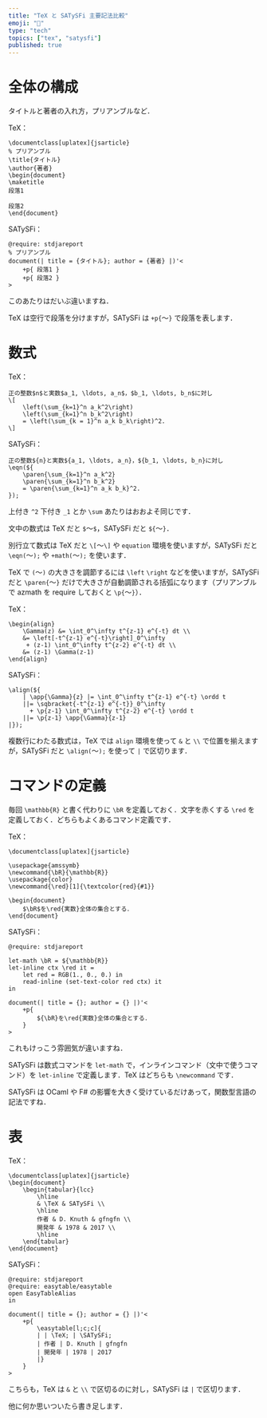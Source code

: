 ```yaml
---
title: "TeX と SATySFi 主要記法比較"
emoji: "🐥"
type: "tech"
topics: ["tex", "satysfi"]
published: true
---
```


# 全体の構成
タイトルと著者の入れ方，プリアンブルなど．

TeX：
```
\documentclass[uplatex]{jsarticle}
% プリアンブル
\title{タイトル}
\author{著者}
\begin{document}
\maketitle
段落1

段落2
\end{document}
```
SATySFi：
```
@require: stdjareport
% プリアンブル
document(| title = {タイトル}; author = {著者} |)'<
    +p{ 段落1 }
    +p{ 段落2 }
>
```
このあたりはだいぶ違いますね．

TeX は空行で段落を分けますが，SATySFi は `+p{`〜`}` で段落を表します．
# 数式
TeX：
```
正の整数$n$と実数$a_1, \ldots, a_n$，$b_1, \ldots, b_n$に対し
\[
    \left(\sum_{k=1}^n a_k^2\right)
    \left(\sum_{k=1}^n b_k^2\right)
    = \left(\sum_{k = 1}^n a_k b_k\right)^2.
\]
```
SATySFi：
```
正の整数${n}と実数${a_1, \ldots, a_n}，${b_1, \ldots, b_n}に対し
\eqn(${
    \paren{\sum_{k=1}^n a_k^2}
    \paren{\sum_{k=1}^n b_k^2}
    = \paren{\sum_{k=1}^n a_k b_k}^2.
});
```
上付き `^2` 下付き `_1` とか `\sum` あたりはおおよそ同じです．

文中の数式は TeX だと `$`〜`$`，SATySFi だと `${`〜`}`．

別行立て数式は TeX だと `\[`〜`\]` や `equation` 環境を使いますが，SATySFi だと `\eqn(`〜`);` や `+math(`〜`);` を使います．

TeX で `(`〜`)` の大きさを調節するには `\left` `\right` などを使いますが，SATySFi だと `\paren{`〜`}` だけで大きさが自動調節される括弧になります（プリアンブルで azmath を require しておくと `\p{`〜`}`）．

TeX：
```
\begin{align}
    \Gamma(z) &= \int_0^\infty t^{z-1} e^{-t} dt \\
    &= \left[-t^{z-1} e^{-t}\right]_0^\infty
     + (z-1) \int_0^\infty t^{z-2} e^{-t} dt \\
    &= (z-1) \Gamma(z-1)
\end{align}
```
SATySFi：
```
\align(${
    | \app{\Gamma}{z} |= \int_0^\infty t^{z-1} e^{-t} \ordd t
    ||= \sqbracket{-t^{z-1} e^{-t}}_0^\infty
      + \p{z-1} \int_0^\infty t^{z-2} e^{-t} \ordd t
    ||= \p{z-1} \app{\Gamma}{z-1}
|});
```

複数行にわたる数式は，TeX では `align` 環境を使って `&` と `\\` で位置を揃えますが，SATySFi だと `\align(`〜`);` を使って `|` で区切ります．

# コマンドの定義
毎回 `\mathbb{R}` と書く代わりに `\bR` を定義しておく．文字を赤くする `\red` を定義しておく．どちらもよくあるコマンド定義です．

TeX：
```
\documentclass[uplatex]{jsarticle}

\usepackage{amssymb}
\newcommand{\bR}{\mathbb{R}}
\usepackage{color}
\newcommand{\red}[1]{\textcolor{red}{#1}}

\begin{document}
    $\bR$を\red{実数}全体の集合とする．
\end{document}
```
SATySFi：
```
@require: stdjareport

let-math \bR = ${\mathbb{R}}
let-inline ctx \red it =
    let red = RGB(1., 0., 0.) in
    read-inline (set-text-color red ctx) it
in

document(| title = {}; author = {} |)'<
    +p{
        ${\bR}を\red{実数}全体の集合とする．
    }
>
```
これもけっこう雰囲気が違いますね．

SATySFi は数式コマンドを `let-math` で，インラインコマンド（文中で使うコマンド）を `let-inline` で定義します．TeX はどちらも `\newcommand` です．

SATySFi は OCaml や F# の影響を大きく受けているだけあって，関数型言語の記法ですね．
# 表
TeX：
```
\documentclass[uplatex]{jsarticle}
\begin{document}
    \begin{tabular}{lcc}
        \hline
        & \TeX & SATySFi \\
        \hline
        作者 & D. Knuth & gfngfn \\
        開発年 & 1978 & 2017 \\
        \hline
    \end{tabular}
\end{document}
```
SATySFi：
```
@require: stdjareport
@require: easytable/easytable
open EasyTableAlias
in

document(| title = {}; author = {} |)'<
    +p{
        \easytable[l;c;c]{
        | | \TeX; | \SATySFi;
        | 作者 | D. Knuth | gfngfn
        | 開発年 | 1978 | 2017
        |}
    }
>
```
こちらも，TeX は `&` と `\\` で区切るのに対し，SATySFi は `|` で区切ります．

他に何か思いついたら書き足します．
